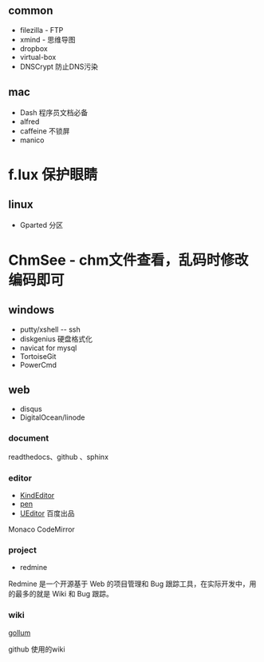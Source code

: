 ## common
* filezilla - FTP
* xmind - 思维导图
* dropbox
* virtual-box
* DNSCrypt 防止DNS污染

## mac

* Dash 程序员文档必备
* alfred
* caffeine 不锁屏
* manico
# f.lux 保护眼睛

## linux

* Gparted 分区
# ChmSee - chm文件查看，乱码时修改编码即可

## windows

* putty/xshell -- ssh
* diskgenius 硬盘格式化
* navicat for mysql
* TortoiseGit
* PowerCmd

## web

* disqus
* DigitalOcean/linode

### document

readthedocs、github 、sphinx

### editor

* [KindEditor](http://www.kindsoft.net/)
* [pen](https://github.com/sofish/pen)
* [UEditor](http://ueditor.baidu.com/website/) 百度出品

Monaco
CodeMirror

### project

* redmine

Redmine 是一个开源基于 Web 的项目管理和 Bug 跟踪工具，在实际开发中，用的最多的就是 Wiki 和 Bug 跟踪。

### wiki

[gollum](https://github.com/gollum/gollum.git)

github 使用的wiki
